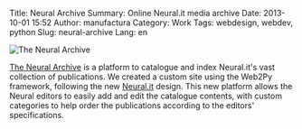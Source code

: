 Title: Neural Archive
Summary: Online Neural.it media archive
Date: 2013-10-01 15:52
Author: manufactura
Category: Work
Tags: webdesign, webdev, python
Slug: neural-archive
Lang: en

![The Neural Archive](http://media.manufacturaindependente.org/archive-neural.jpg)

[The Neural Archive](http://archive.neural.it) is a platform to catalogue 
and index Neural.it's vast collection of publications.
We created a custom site using the Web2Py framework, following the new 
[Neural.it](http://manufacturaindependente.org/neural-it.html) design. 
This new platform allows the Neural editors to easily add and edit 
the catalogue contents, with custom categories to help order 
the publications according to the editors' specifications. 
